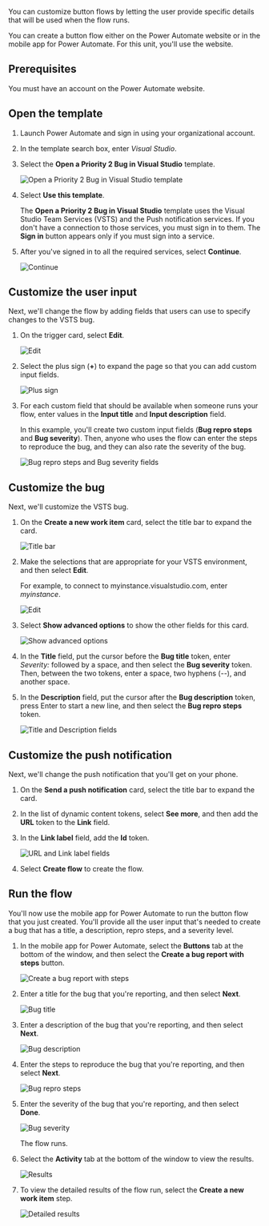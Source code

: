 You can customize button flows by letting the user provide specific details that will be used when the flow runs.

You can create a button flow either on the Power Automate website or in the mobile app for Power Automate. For this unit, you'll use the website.

## Prerequisites

You must have an account on the Power Automate website.

## Open the template

1. Launch Power Automate and sign in using your organizational account.
2. In the template search box, enter *Visual Studio*.
3. Select the **Open a Priority 2 Bug in Visual Studio** template.

    ![Open a Priority 2 Bug in Visual Studio template](../media/2-input.png)

3. Select **Use this template**.

    The **Open a Priority 2 Bug in Visual Studio** template uses the Visual Studio Team Services (VSTS) and the Push notification services. If you don't have a connection to those services, you must sign in to them. The **Sign in** button appears only if you must sign into a service.

4. After you've signed in to all the required services, select **Continue**.

    ![Continue](../media/4-input.png)

## Customize the user input

Next, we'll change the flow by adding fields that users can use to specify changes to the VSTS bug.

1. On the trigger card, select **Edit**.

    ![Edit](../media/6-input.png)

2. Select the plus sign (**+**) to expand the page so that you can add custom input fields.

    ![Plus sign](../media/7-input.png)

3. For each custom field that should be available when someone runs your flow, enter values in the **Input title** and **Input description** field.

    In this example, you'll create two custom input fields (**Bug repro steps** and **Bug severity**). Then, anyone who uses the flow can enter the steps to reproduce the bug, and they can also rate the severity of the bug.

    ![Bug repro steps and Bug severity fields](../media/8-input.png)

## Customize the bug

Next, we'll customize the VSTS bug.

1. On the **Create a new work item** card, select the title bar to expand the card.

    ![Title bar](../media/9-input.png)

2. Make the selections that are appropriate for your VSTS environment, and then select **Edit**.

    For example, to connect to myinstance.visualstudio.com, enter *myinstance*.

    ![Edit](../media/10-input.png)

3. Select **Show advanced options** to show the other fields for this card.

    ![Show advanced options](../media/11-input.png)

4. In the **Title** field, put the cursor before the **Bug title** token, enter *Severity:* followed by a space, and then select the **Bug severity** token. Then, between the two tokens, enter a space, two hyphens (*--*), and another space.
5. In the **Description** field, put the cursor after the **Bug description** token, press Enter to start a new line, and then select the **Bug repro steps** token.

    ![Title and Description fields](../media/12-input.png)

## Customize the push notification

Next, we'll change the push notification that you'll get on your phone.

1. On the **Send a push notification** card, select the title bar to expand the card.
2. In the list of dynamic content tokens, select **See more**, and then add the **URL** token to the **Link** field.
3. In the **Link label** field, add the **Id** token.

    ![URL and Link label fields](../media/13-input.png)

4. Select **Create flow** to create the flow.

## Run the flow

You'll now use the mobile app for Power Automate to run the button flow that you just created. You'll provide all the user input that's needed to create a bug that has a title, a description, repro steps, and a severity level.

1. In the mobile app for Power Automate, select the **Buttons** tab at the bottom of the window, and then select the **Create a bug report with steps** button.

    ![Create a bug report with steps](../media/runmt1-input.png)

2. Enter a title for the bug that you're reporting, and then select **Next**.

    ![Bug title](../media/runmt2-input.png)

3. Enter a description of the bug that you're reporting, and then select **Next**.

    ![Bug description](../media/runmt3-input.png)

4. Enter the steps to reproduce the bug that you're reporting, and then select **Next**.

    ![Bug repro steps](../media/runmt3-1-input.png)

5. Enter the severity of the bug that you're reporting, and then select **Done**.

    ![Bug severity](../media/runmt3-2-input.png)

    The flow runs.

6. Select the **Activity** tab at the bottom of the window to view the results.

    ![Results](../media/runmt5-input.png)

7. To view the detailed results of the flow run, select the **Create a new work item** step.

    ![Detailed results](../media/runmt6-input.png)
